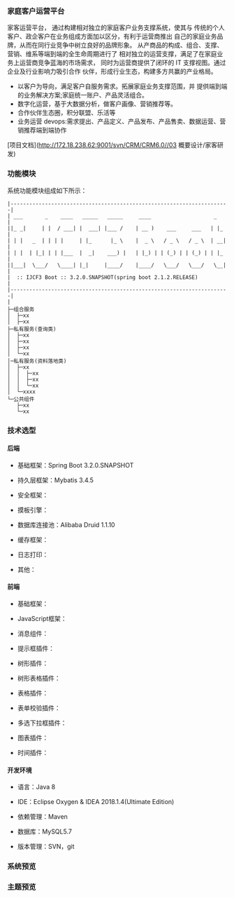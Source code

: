 ### 家庭客户运营平台

家客运营平台， 通过构建相对独立的家庭客户业务支撑系统，使其与 传统的个人客户、政企客户在业务组成方面加以区分，有利于运营商推出 自己的家庭业务品牌，从而在同行业竞争中树立良好的品牌形象。 从产商品的构成、组合、支撑、营销、维系等端到端的全生命周期进行了 相对独立的运营支撑，满足了在家庭业务上运营商竞争蓝海的市场需求， 同时为运营商提供了闭环的 IT 支撑视图。通过企业及行业影响力吸引合作 伙伴，形成行业生态，构建多方共赢的产业格局。

- 以客户为导向，满足客户自服务需求。拓展家庭业务支撑范围，并 提供端到端的业务解决方案;家庭统一账户、产品灵活组合。
- 数字化运营，基于大数据分析，做客户画像、营销推荐等。 
- 合作伙伴生态圈，积分联盟、乐活等
- 业务运营 devops:需求提出、产品定义、产品发布、产品售卖、数据运营、营销推荐端到端协作


[项目文档](http://172.18.238.62:9001/svn/CRM/CRM6.0//03 概要设计/家客研发)

### 功能模块
系统功能模块组成如下所示：
```
|----------------------------------------------------------------------|
| ___       _    ____   _____   _____     ____                    _    |
||_ _|     | |  / ___| |  ___| |___ /    | __ )    ___     ___   | |_  |
| | |   _  | | | |     | |_      |_ \    |  _ \   / _ \   / _ \  | __| |
| | |  | |_| | | |___  |  _|    ___) |   | |_) | | (_) | | (_) | | |_  |
||___|  \___/   \____| |_|     |____/    |____/   \___/   \___/   \__| |
|  :: IJCF3 Boot :: 3.2.0.SNAPSHOT(spring boot 2.1.2.RELEASE)          |
|----------------------------------------------------------------------|
|
├─组合服务
│  ├─xx
│  ├─xx
├─私有服务(查询类)
│  ├─xx
│  ├─xx
│  ├─xx
│  └─xx
│─私有服务(资料落地类)
│  ├─xx
│  │  ├─xx
│  │  ├─xx
│  │  └─xx
│  └─xxxx
└─公共组件
   ├─xx
   └─xx
```
### 技术选型
#### 后端
- 基础框架：Spring Boot 3.2.0.SNAPSHOT

- 持久层框架：Mybatis 3.4.5

- 安全框架：

- 摸板引擎：

- 数据库连接池：Alibaba Druid 1.1.10

- 缓存框架：

- 日志打印：

- 其他：

#### 前端
 
- 基础框架：

- JavaScript框架：

- 消息组件：

- 提示框插件：

- 树形插件：

- 树形表格插件：

- 表格插件：

- 表单校验插件：

- 多选下拉框插件：

- 图表插件：

- 时间插件：

#### 开发环境

- 语言：Java 8

- IDE：Eclipse Oxygen & IDEA 2018.1.4(Ultimate Edition)

- 依赖管理：Maven

- 数据库：MySQL5.7

- 版本管理：SVN，git

### 系统预览



### 主题预览



